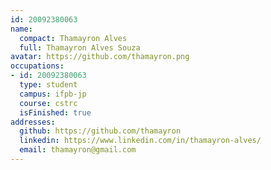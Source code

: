 ```yaml
---
id: 20092380063
name:
  compact: Thamayron Alves
  full: Thamayron Alves Souza
avatar: https://github.com/thamayron.png
occupations:
- id: 20092380063
  type: student
  campus: ifpb-jp
  course: cstrc
  isFinished: true
addresses:
  github: https://github.com/thamayron
  linkedin: https://www.linkedin.com/in/thamayron-alves/
  email: thamayron@gmail.com
---
```

